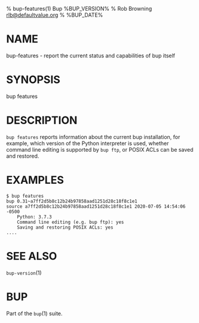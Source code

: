 % bup-features(1) Bup %BUP_VERSION%
% Rob Browning <rlb@defaultvalue.org>
% %BUP_DATE%

# NAME

bup-features - report the current status and capabilities of bup itself

# SYNOPSIS

bup features

# DESCRIPTION

`bup features` reports information about the current bup installation,
for example, which version of the Python interpreter is used, whether command
line editing is supported by `bup ftp`, or POSIX ACLs can be saved and
restored.

# EXAMPLES

    $ bup features
    bup 0.31~a7ff2d5b8c12b24b97858aad1251d28c18f8c1e1
    source a7ff2d5b8c12b24b97858aad1251d28c18f8c1e1 2020-07-05 14:54:06 -0500
        Python: 3.7.3
        Command line editing (e.g. bup ftp): yes
        Saving and restoring POSIX ACLs: yes
    ....

# SEE ALSO

`bup-version`(1)

# BUP

Part of the `bup`(1) suite.
